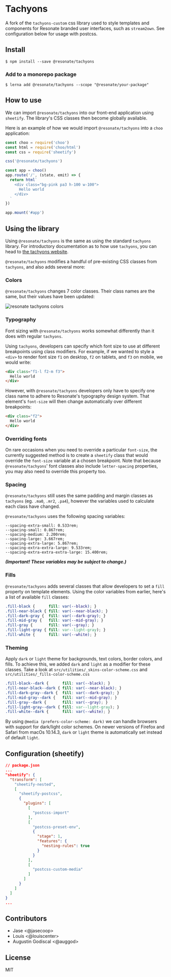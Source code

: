 # Tachyons

A fork of the `tachyons-custom` css library used to style templates and components for Resonate branded user interfaces, such as `stream2own`.
See configuration below for usage with postcss.

## Install
```
$ npm install --save @resonate/tachyons
```

### Add to a monorepo package

```
$ lerna add @resonate/tachyons --scope "@resonate/your-package"
```

## How to use
We can import `@resonate/tachyons` into our front-end application using `sheetify`. The library's CSS classes then become globally available.

Here is an example of how we would import `@resonate/tachyons` into a `choo` application:

```js
const choo = require('choo')
const html = require('choo/html')
const css = require('sheetify')

css('@resonate/tachyons')

const app = choo()
app.route('/', (state, emit) => {
  return html`
    <div class="bg-pink pa3 h-100 w-100">
      Hello world
    </div>
  `
})

app.mount('#app')
```

## Using the library
Using `@resonate/tachyons` is the same as using the standard `tachyons` library. For introductory documentation as to how use `tachyons`, you can head to [the tachyons website](https://tachyons.io/).

`@resonate/tachyons` modifies a handful of pre-existing CSS classes from `tachyons`, and also adds several more:

### Colors
`@resonate/tachyons` changes 7 color classes. Their class names are the same, but their values have been updated:

![resonate tachyons colors](images/colors.png)

### Typography
Font sizing with `@resonate/tachyons` works somewhat differently than it does with regular `tachyons`.

Using `tachyons`, developers can specify which font size to use at different breakpoints using class modifiers. For example, if we wanted to style a `<div>` to render font size `f1` on desktop, `f2` on tablets, and `f3` on mobile, we would write:

```html
<div class="f1-l f2-m f3">
  Hello world
</div>
```

However, with `@resonate/tachyons` developers only have to specify one class name to adhere to Resonate's typography design system. That element's `font-size` will then change automatically over different breakpoints:

```html
<div class="f2">
  Hello world
</div>
```

### Overriding fonts
On rare occasions when you need to override a particular `font-size`, the currently suggested method is to create a `sheetify` class that would override the `font-size` variable at a chosen breakpoint. Note that because `@resonate/tachyons`' font classes also include `letter-spacing` properties, you may also need to override this property too.

### Spacing
`@resonate/tachyons` still uses the same padding and margin classes as `tachyons` (eg. `.ma0`, `.mr2`, `.pa4`), however the variables used to calculate each class have changed.

`@resonate/tachyons` uses the following spacing variables:
```
--spacing-extra-small: 0.533rem;
--spacing-small: 0.867rem;
--spacing-medium: 2.200rem;
--spacing-large: 3.667rem;
--spacing-extra-large: 5.867rem;
--spacing-extra-extra-large: 9.533rem;
--spacing-extra-extra-extra-large: 15.400rem;
```

***(Important! These variables may be subject to change.)***

### Fills
`@resonate/tachyons` adds several classes that allow developers to set a `fill` property on template elements. Using the color variables from earlier, here's a list of available `fill` classes:

```css
.fill-black {      fill: var(--black); }
.fill-near-black { fill: var(--near-black); }
.fill-dark-gray {  fill: var(--dark-gray); }
.fill-mid-gray {   fill: var(--mid-gray); }
.fill-gray {       fill: var(--gray); }
.fill-light-gray { fill: var--light-gray); }
.fill-white {      fill: var(--white); }
```

### Theming

Apply `dark` or `light` theme for backgrounds, text colors, border colors, and fills.
To achieve this, we added `dark` and `light` as a modifier for these classes.
Take a look at `src/utilities/_skins-color-scheme.css` and `src/utilities/_fills-color-scheme.css`

```css
.fill-black--dark {      fill: var(--black); }
.fill-near-black--dark { fill: var(--near-black); }
.fill-dark-gray--dark {  fill: var(--dark-gray); }
.fill-mid-gray--dark {   fill: var(--mid-gray); }
.fill-gray--dark {       fill: var(--gray); }
.fill-light-gray--dark { fill: var--light-gray); }
.fill-white--dark {      fill: var(--white); }
```

By using `@media (prefers-color-scheme: dark)` we can handle browsers with support for dark/light color schemes.
On newer versions of Firefox and Safari from macOs 10.14.3, `dark` or `light` theme is automatically set instead of default `light`.

## Configuration (sheetify)

```json
// package.json
...
"sheetify": {
  "transform": [
    "sheetify-nested",
    [
      "sheetify-postcss",
      {
        "plugins": [
          [
            "postcss-import"
          ],
          [
            "postcss-preset-env",
            {
              "stage": 1,
              "features": {
                "nesting-rules": true
              }
            }
          ],
          [
            "postcss-custom-media"
          ]
        ]
      }
    ]
  ]
}
...
```

## Contributors

- Jase <@jasecoop>
- Louis <@louiscenter>
- Augustin Godiscal <@auggod>

## License

MIT
